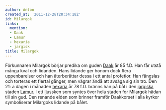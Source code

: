 ```yaml
---
author: Anton
created_at: '2011-12-28T20:34:18Z'
id: Milargok
links:
  mention:
  - Daak
  - Lamur
  - hexaria
  - jargisk
title: Milargok
---
```


Förkunnaren Milargok börjar predika om guden [Daak] år 85 f.D. Han får utstå många kval och
lidanden. Hans lidande ger honom dock flera uppenbarelser och han återberättar dessa i ett antal
profetior. Han fängslas och torteras ett flertal gånger, men vägrar ändå att avsäga sig sin tro. Den
21: a dagen i månaden [hexaria] år 78 f.D. bränns han på bål i den [jargiska] staden [Lamur]. I ett
ljussken som syntes över hela staden for Milargok hädan till sin gud. Den renande elden som brinner
framför Daakkorset i alla kyrkor symboliserar Milargoks lidande på bålet.

  [Daak]: Daak
  [hexaria]: hexaria
  [jargiska]: jargisk
  [Lamur]: Lamur
